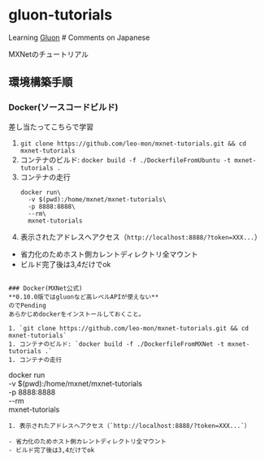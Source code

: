 # gluon-tutorials
Learning [Gluon]( http://thestraightdope.mxnet.io/)  # Comments on Japanese

MXNetのチュートリアル

## 環境構築手順
### Docker(ソースコードビルド)
差し当たってこちらで学習

1. `git clone https://github.com/leo-mon/mxnet-tutorials.git && cd mxnet-tutorials` 
1. コンテナのビルド: `docker build -f ./DockerfileFromUbuntu -t mxnet-tutorials .`
1. コンテナの走行
   ```
   docker run\
     -v $(pwd):/home/mxnet/mxnet-tutorials\
     -p 8888:8888\
     --rm\
     mxnet-tutorials 
   ```
1. 表示されたアドレスへアクセス（`http://localhost:8888/?token=XXX...`）

- 省力化のためホスト側カレントディレクトリ全マウント
- ビルド完了後は3,4だけでok

```

### Docker(MXNet公式)
**0.10.0版ではgluonなど高レベルAPIが使えない**
のでPending
あらかじめdockerをインストールしておくこと。

1. `git clone https://github.com/leo-mon/mxnet-tutorials.git && cd mxnet-tutorials` 
1. コンテナのビルド: `docker build -f ./DockerfileFromMXNet -t mxnet-tutorials .`
1. コンテナの走行
   ```
   docker run\
     -v $(pwd):/home/mxnet/mxnet-tutorials\
     -p 8888:8888\
     --rm\
     mxnet-tutorials 
   ```
1. 表示されたアドレスへアクセス（`http://localhost:8888/?token=XXX...`）

- 省力化のためホスト側カレントディレクトリ全マウント
- ビルド完了後は3,4だけでok
